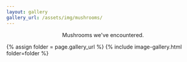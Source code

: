 ```yaml
---
layout: gallery
gallery_url: /assets/img/mushrooms/
---
```

<p style="text-align: center">
  Mushrooms we've encountered.
</p>
{% assign folder = page.gallery_url %}
{% include image-gallery.html folder=folder %}
